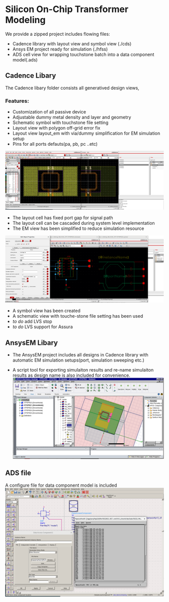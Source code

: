 # Silicon On-Chip Transformer Modeling

We provide a zipped project includes flowing files:
- Cadence library with layout view and symbol view (./cds)
- Ansys EM project ready for simulation (./hfss)
- ADS cell view for wrapping touchstone batch into a data component model(.ads)


## Cadence Libary

The Cadence libary folder consists all generatived design views,

### Features:
- Customization of all passive device 
- Adjustable dummy metal density and layer and geometry
- Schematic symbol with touchstone file setting
- Layout view with polygon off-grid error fix
- Layout view layout_em with via/dummy simplification for EM simulation setup
- Pins for all ports defauts(pa, pb, pc ..etc)


![Cadence Layout Views](cds2.png)
- The layout cell has fixed port gap for signal path
- The layout cell can be cascaded during system level implementation
- The EM view has been simplified to reduce simulation resource


![Cadence Schemaitc Views](cds3.png)

- A symbol view has been created
- A schematic view with touche-stone file setting has been used
- *to do* add LVS stop
- *to do* LVS support for Assura

## AnsysEM Libary

- The AnsysEM project includes all designs in Cadence library with automatic EM simulation setups(port,
simulation sweeping etc.)

- A script tool for exporting simulaiton results and re-name simulaiton results as design name is also included for
convenience.
![AnsysEM project batch](hfss.png)


## ADS file

A configure file for data component model is included
![ADS Data Component Setting](ads.png)















